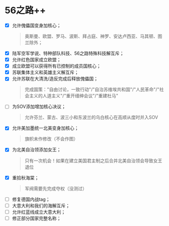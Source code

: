 # 56之路++

- [x] 允许傀儡国变身加核心；
	> 奥斯曼、欧盟、罗马、波斯、拜占庭、神罗、安达卢西亚、马其顿、图兰除外；
- [x] 陆军空军学说、特种部队科技、56之路特殊科技解互斥；
- [x] 允许红色国家成立欧盟；
- [x] 成立欧盟可以获得所有已控制的成员国核心；
- [x] 苏联集体主义和英雄主义解互斥；
- [x] 允许苏联在大清洗/造反完成后释放傀儡国；
	> 完成国策："自由讨论，一致行动"/"自治苏维埃共和国"/"人民革命"/"社会主义的人道主义"/"重开缙绅会议"/"重建杜马"
- [ ] 为SOV添加增加核心决议；
	> 允许芬兰、蒙古、波三小和东波兰的乌白核心在高顺从度时并入SOV
- [x] 允许美加墨统一北美变身加核心；
	> 旗帜未作修改（不会作图）
- [x] 为北美自治领添加女王；
	> 只有一次机会！如果在建立美国君主制之后合并北美自治领会导致女王退位
- [x] 重拾秋海棠；
	> 军阀需要先完成夺权（没测过）
- [ ] 修复德国内战tag；
- [ ] 大意大利和我们的海解互斥；
- [ ] 允许红蓝线成立大意大利；
- [ ] 修正部分国家完整名称；